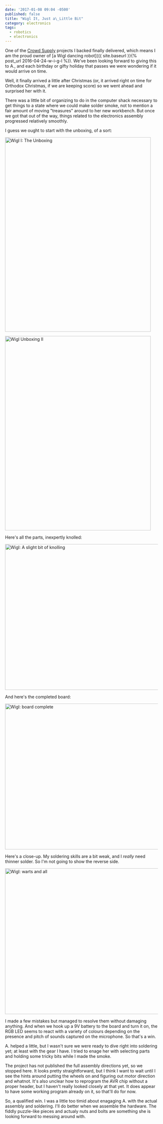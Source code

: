 ```yaml
---
date: '2017-01-08 09:04 -0500'
published: false
title: "Wigl It, Just a\_Little Bit"
category: electronics
tags:
  - robotics
  - electronics
---
```

One of the [Crowd Supply](https://www.crowdsupply.com/) projects I backed finally delivered, which means I am the proud owner of [a Wigl dancing robot]({{ site.baseurl }}{% post_url 2016-04-24-w-i-g-l %}). We've been looking forward to giving this to A., and each birthday or gifty holiday that passes we were wondering if it would arrive on time.

Well, it finally arrived a little after Christmas (or, it arrived right on time for Orthodox Christmas, if we are keeping score) so we went ahead and surprised her with it.

There was a little bit of organizing to do in the computer shack necessary to get things to a state where we could make solder smoke, not to mention a fair amount of moving "treasures" around to her new workbench. But once we got that out of the way, things related to the electronics assembly progressed relatively smoothly.

I guess we ought to start with the unboxing, of a sort:

<a data-flickr-embed="true"  href="https://www.flickr.com/photos/clvrmnky/32184887285/in/album-72157676965505932/" title="Wigl I: The Unboxing"><img src="https://c6.staticflickr.com/1/290/32184887285_b6dc925c8a_z.jpg" width="480" height="640" alt="Wigl I: The Unboxing"></a><script async src="//embedr.flickr.com/assets/client-code.js" charset="utf-8"></script>

<a data-flickr-embed="true"  href="https://www.flickr.com/photos/clvrmnky/32147107496/in/album-72157676965505932/" title="Wigl Unboxing II"><img src="https://c1.staticflickr.com/1/455/32147107496_a7fee037b7_z.jpg" width="480" height="640" alt="Wigl Unboxing II"></a><script async src="//embedr.flickr.com/assets/client-code.js" charset="utf-8"></script>

Here's all the parts, inexpertly knolled:

<a data-flickr-embed="true"  href="https://www.flickr.com/photos/clvrmnky/31343638214/in/album-72157676965505932/" title="Wigl: A slight bit of knolling"><img src="https://c7.staticflickr.com/1/735/31343638214_727b6977b1_z.jpg" width="640" height="480" alt="Wigl: A slight bit of knolling"></a><script async src="//embedr.flickr.com/assets/client-code.js" charset="utf-8"></script>

And here's the completed board:

<a data-flickr-embed="true"  href="https://www.flickr.com/photos/clvrmnky/32067011181/in/album-72157676965505932/" title="Wigl: board complete"><img src="https://c6.staticflickr.com/1/768/32067011181_960e2645ea_z.jpg" width="640" height="480" alt="Wigl: board complete"></a><script async src="//embedr.flickr.com/assets/client-code.js" charset="utf-8"></script>

Here's a close-up. My soldering skills are a bit weak, and I _really_ need thinner solder. So I'm not going to show the reverse side.

<a data-flickr-embed="true"  href="https://www.flickr.com/photos/clvrmnky/31374716873/in/album-72157676965505932/" title="Wigl: warts and all"><img src="https://c2.staticflickr.com/1/764/31374716873_148398b002_z.jpg" width="640" height="480" alt="Wigl: warts and all"></a><script async src="//embedr.flickr.com/assets/client-code.js" charset="utf-8"></script>

I made a few mistakes but managed to resolve them without damaging anything. And when we hook up a 9V battery to the board and turn it on, the RGB LED seems to react with a variety of colours depending on the presence and pitch of sounds captured on the microphone. So that's a win.

A. helped a little, but I wasn't sure we were ready to dive right into soldering yet; at least with the gear I have. I tried to enage her with selecting parts and holding some tricky bits while I made the smoke.

The project has not published the full assembly directions yet, so we stopped here. It looks pretty straightforward, but I think I want to wait until I see the hints around putting the wheels on and figuring out motor direction and whatnot. It's also unclear how to reprogram the AVR chip without a proper header, but I haven't really looked closely at that yet. It does appear to have some working program already on it, so that'll do for now.

So, a qualified win. I was a little too timid about enagaging A. with the actual assembly and soldering. I'll do better when we assemble the hardware. The fiddly puzzle-like pieces and actualy nuts and bolts are something she is looking forward to messing around with.
